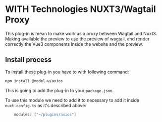 # WITH Technologies NUXT3/Wagtail Proxy

This plug-in is mean to make work as a proxy between Wagtail
and Nuxt3. Making available the preview to use the preview of wagtail,
and render correctly the Vue3 components inside the website and the preview.

## Install process
To install these plug-in you have to with following command:

```bash
npm install @model-w/axios
```
This is going to add the plug-in to your `package.json`.

To use this module we need to add it to necessary to add it inside `nuxt.config.ts` as it's described above:
```javascript
    modules: ["~/plugins/axios"]
```
